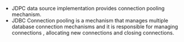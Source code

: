 - JDPC data source implementation provides connection pooling mechanism.
- JDBC Connection pooling is a mechanism that manages multiple database connection mechanisms and it is responsible for managing connections , allocating new connections and closing connections.